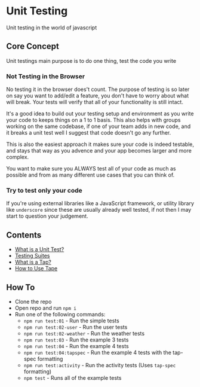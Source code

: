 # Unit Testing

Unit testing in the world of javascript

## Core Concept

Unit testings main purpose is to do one thing, test the code you write

### Not Testing in the Browser

No testing it in the browser does't count. The purpose of testing is so later on say you want to add/edit a feature, you don't have to worry about what will break. Your tests will verify that all of your functionality is still intact.

It's a good idea to build out your testing setup and environment as you write your code to keeps things on a 1 to 1 basis. This also helps with groups working on the same codebase, if one of your team adds in new code, and it breaks a unit test well I suggest that code doesn't go any further.

This is also the easiest approach it makes sure your code is indeed testable, and stays that way as you advence and your app becomes larger and more complex.

You want to make sure you ALWAYS test all of your code as much as possible and from as many different use cases that you can think of.

### Try to test only your code

If you're using external libraries like a JavaScript framework, or utility library like `underscore` since these are usually already well tested, if not then I may start to question your judgement.

## Contents

- [What is a Unit Test?](https://github.com/dhershman1/learnyoutesting/blob/master/what-is-a-unit-test)
- [Testing Suites](https://github.com/dhershman1/learnyoutesting/blob/master/testing-suites)
- [What is a Tap?](https://github.com/dhershman1/learnyoutesting/blob/master/tap)
- [How to Use Tape](https://github.com/dhershman1/learnyoutesting/blob/master/tape)

## How To

- Clone the repo
- Open repo and run `npm i`
- Run one of the following commands:
   - `npm run test:01` - Run the simple tests
   - `npm run test:02-user` - Run the user tests
   - `npm run test:02-weather` - Run the weather tests
   - `npm run test:03` - Run the example 3 tests
   - `npm run test:04` - Run the example 4 tests
   - `npm run test:04:tapspec` - Run the example 4 tests with the tap-spec formatting
   - `npm run test:activity` - Run the activity tests (Uses `tap-spec` formatting)
   - `npm test` - Runs all of the example tests
